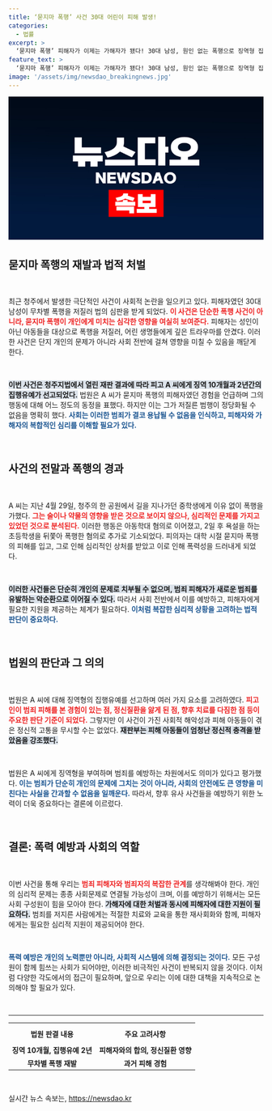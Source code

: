 ```yaml
---
title: ‘묻지마 폭행’ 사건 30대 어린이 피해 발생!
categories:
  - 법률
excerpt: >
  ‘묻지마 폭행’ 피해자가 이제는 가해자가 됐다! 30대 남성, 원인 없는 폭행으로 징역형 집행유예. 범행의 이면에 숨겨진 충격적인 이유와 재판부의 판단이 궁금하다면 클릭!
feature_text: >
  ‘묻지마 폭행’ 피해자가 이제는 가해자가 됐다! 30대 남성, 원인 없는 폭행으로 징역형 집행유예. 범행의 이면에 숨겨진 충격적인 이유와 재판부의 판단이 궁금하다면 클릭!
image: '/assets/img/newsdao_breakingnews.jpg'
---
```


<p><img src="/assets/img/newsdao_breakingnews.jpg" alt="implanttips 속보" /></p>

<h2 data-ke-size="size26">묻지마 폭행의 재발과 법적 처벌</h2>

<p data-ke-size="size16">&nbsp;</p>

<p>최근 청주에서 발생한 극단적인 사건이 사회적 논란을 일으키고 있다. 피해자였던 30대 남성이 무차별 폭행을 저질러 법의 심판을 받게 되었다. <b><span style="color: #ee2323;">이 사건은 단순한 폭행 사건이 아니라, 묻지마 폭행이 개인에게 미치는 심각한 영향을 여실히 보여준다.</span></b> 피해자는 성인이 아닌 아동들을 대상으로 폭행을 저질러, 어린 생명들에게 깊은 트라우마를 안겼다. 이러한 사건은 단지 개인의 문제가 아니라 사회 전반에 걸쳐 영향을 미칠 수 있음을 깨닫게 한다. </p>

<p data-ke-size="size16">&nbsp;</p>

<p><b><span style="background-color: #21538527;">이번 사건은 청주지법에서 열린 재판 결과에 따라 피고 A 씨에게 징역 10개월과 2년간의 집행유예가 선고되었다.</span></b> 법원은 A 씨가 묻지마 폭행의 피해자였던 경험을 언급하며 그의 행동에 대해 어느 정도의 동정을 표했다. 하지만 이는 그가 저질른 범행이 정당화될 수 없음을 명확히 했다. <b><span style="color: #1a5490;">사회는 이러한 범죄가 결코 용납될 수 없음을 인식하고, 피해자와 가해자의 복합적인 심리를 이해할 필요가 있다.</span></b></p>

<p data-ke-size="size16">&nbsp;</p>

<h2 data-ke-size="size26">사건의 전말과 폭행의 경과</h2>

<p data-ke-size="size16">&nbsp;</p>

<p>A 씨는 지난 4월 29일, 청주의 한 공원에서 길을 지나가던 중학생에게 이유 없이 폭행을 가했다. <b><span style="color: #ee2323;">그는 술이나 약물의 영향을 받은 것으로 보이지 않으나, 심리적인 문제를 가지고 있었던 것으로 분석된다.</span></b> 이러한 행동은 아동학대 혐의로 이어졌고, 2일 후 욕설을 하는 초등학생을 뒤쫓아 폭행한 혐의로 추가로 기소되었다. 피의자는 대학 시절 묻지마 폭행의 피해를 입고, 그로 인해 심리적인 상처를 받았고 이로 인해 폭력성을 드러내게 되었다.</p>

<p data-ke-size="size16">&nbsp;</p>

<p><b><span style="background-color: #21538527;">이러한 사건들은 단순히 개인의 문제로 치부될 수 없으며, 범죄 피해자가 새로운 범죄를 유발하는 악순환으로 이어질 수 있다.</span></b> 따라서 사회 전반에서 이를 예방하고, 피해자에게 필요한 지원을 제공하는 체계가 필요하다. <b><span style="color: #1a5490;">이처럼 복잡한 심리적 상황을 고려하는 법적 판단이 중요하다.</span></b></p>

<p data-ke-size="size16">&nbsp;</p>

<h2 data-ke-size="size26">법원의 판단과 그 의의</h2>

<p data-ke-size="size16">&nbsp;</p>

<p>법원은 A 씨에 대해 징역형의 집행유예를 선고하며 여러 가지 요소를 고려하였다. <b><span style="color: #ee2323;">피고인이 범죄 피해를 본 경험이 있는 점, 정신질환을 앓게 된 점, 향후 치료를 다짐한 점 등이 주요한 판단 기준이 되었다.</span></b> 그렇지만 이 사건이 가진 사회적 해악성과 피해 아동들이 겪은 정신적 고통을 무시할 수는 없었다. <b><span style="background-color: #21538527;">재판부는 피해 아동들이 엄청난 정신적 충격을 받았음을 강조했다.</span></b></p>

<p data-ke-size="size16">&nbsp;</p>

<p>법원은 A 씨에게 징역형을 부여하며 범죄를 예방하는 차원에서도 의미가 있다고 평가했다. <b><span style="color: #1a5490;">이는 범죄가 단순히 개인의 문제에 그치는 것이 아니라, 사회의 안전에도 큰 영향을 미친다는 사실을 간과할 수 없음을 일깨운다.</span></b> 따라서, 향후 유사 사건들을 예방하기 위한 노력이 더욱 중요하다는 결론에 이르렀다.</p>

<p data-ke-size="size16">&nbsp;</p>

<h2 data-ke-size="size26">결론: 폭력 예방과 사회의 역할</h2>

<p data-ke-size="size16">&nbsp;</p>

<p>이번 사건을 통해 우리는 <b><span style="color: #ee2323;">범죄 피해자와 범죄자의 복잡한 관계</span></b>를 생각해봐야 한다. 개인의 심리적 문제는 종종 사회문제로 연결될 가능성이 크며, 이를 예방하기 위해서는 모든 사회 구성원이 힘을 모아야 한다. <b><span style="background-color: #21538527;">가해자에 대한 처벌과 동시에 피해자에 대한 지원이 필요하다.</span></b> 범죄를 저지른 사람에게는 적절한 치료와 교육을 통한 재사회화와 함께, 피해자에게는 필요한 심리적 지원이 제공되어야 한다. </p>

<p data-ke-size="size16">&nbsp;</p>

<p><b><span style="color: #1a5490;">폭력 예방은 개인의 노력뿐만 아니라, 사회적 시스템에 의해 결정되는 것이다.</span></b> 모든 구성원이 함께 힘쓰는 사회가 되어야만, 이러한 비극적인 사건이 반복되지 않을 것이다. 이처럼 다양한 각도에서의 접근이 필요하며, 앞으로 우리는 이에 대한 대책을 지속적으로 논의해야 할 필요가 있다. </p>

<p data-ke-size="size16">&nbsp;</p>

<hr />

<table style="width: 100%; border-collapse: collapse;">
    <tr>
        <th style="text-align: center; height: 35px;"><b>법원 판결 내용</b></th>
        <th style="text-align: center; height: 35px;"><b>주요 고려사항</b></th>
    </tr>
    <tr>
        <td style="text-align: center; height: 17px;"><b>징역 10개월, 집행유예 2년</b></td>
        <td style="text-align: center; height: 17px;"><b>피해자와의 합의, 정신질환 영향</b></td>
    </tr>
    <tr>
        <td style="text-align: center; height: 17px;"><b>무차별 폭행 재발</b></td>
        <td style="text-align: center; height: 17px;"><b>과거 피해 경험</b></td>
    </tr>
</table>

<p data-ke-size="size16">&nbsp;</p>
실시간 뉴스 속보는, <a href="https://newsdao.kr" rel="dofollow">https://newsdao.kr</a>


